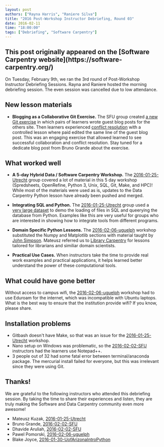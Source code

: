 ```yaml
---
layout: post
authors: ["Rayna Harris", "Raniere Silva"]
title: "2016 Post-Workshop Instructor Debriefing, Round 03"
date: 2016-02-11
time: "18:00:00"
tags: ["Debriefing", "Software Carpentry"]
---
```


<h2>This post originally appeared on the [Software Carpentry website](https://software-carpentry.org/)</h2>
<!-- start excerpt -->
On Tuesday, February 9th, we ran the 3rd round of Post-Workshop Instructor Debriefing Sessions. Rayna and Raniere hosted the morning debriefing session.  The even session was cancelled due to low attendance.
 
<!-- end excerpt -->

## New lesson materials

- **Blogging as a Collaborative Git Exercise.**  The SFU group created [a new Git exercise](https://github.com/brunogrande/git-novice/blob/gh-pages/08-collab.md) in which pairs of learners wrote guest blog posts for the others site. Then learners experienced [conflict resolution](https://github.com/brunogrande/git-novice/blob/gh-pages/09-conflict.md) with a controlled lesson where paid edited the same line of the guest blog post. This was an engaging exercise that allowed learned to see successful collaboration and conflict resolution.  Stay tuned for a dedicate blog post from Bruno Grande about the exercise.

## What worked well

- **A 5-day Hybrid Data / Software Carpentry Workshop.** The  [2016-01-25-Utrecht](https://mkuzak.github.io/2016-01-25-Utrecht/) group covered a lot of material in this 5 day workshop (Spredsheets, OpenRefine, Python 3, Unix, SQL, Git, Make, and HPC)! While most of the materials were used as is, updates to the Data Carpentry Python lesson have already been pushed and merged.  

- **Integrating SQL and Python.** The [2016-01-25-Utrecht](https://mkuzak.github.io/2016-01-25-Utrecht/) group used a [very large dataset](https://data.cityofnewyork.us/Social-Services/311-Service-Requests/fvrb-kbbt) to demo the loading of files in SQL and queerying the database from Python. Examples like this are very useful for groups who are interested in showing how to integrate tools from different programs.

- **Domain Specific Python Lessons.** The [2016-02-06-uguelph](https://computecanada.github.io/2016-02-06-uguelph/) workshop substituted the Numpy and Matplotlib sections with material taught by [John Simpson](https://github.com/symulation?tab=repositories). Mateusz referred us to [Library Carpentry](https://github.com/librarycarpentry) for lessons tailored for librarians and similiar domain scientists.

- **Practical Use Cases.** When instructors take the time to provide real work examples and practical applications, it helps learned better understand the power of these computational tools.

## What could have gone better
Without access to campus wifi, the [2016-02-06-uguelph](https://computecanada.github.io/2016-02-06-uguelph/) workshop had to use Eduroam for the internet, which was incompatible with Ubuntu laptops. What is the best way to ensure that the institution provide wifi?  If you know, please share.

## Installation problems
- Gitbash doesn't have Make, so that was an issue for the [2016-01-25-Utrecht](https://mkuzak.github.io/2016-01-25-Utrecht/) workshop.
- Nano setup on Windows was problematic, so the [2016-02-02-SFU](http://bgran.de/2016-02-02-SFU/) instructors had the learners use Notepad++.
- 3 people out of 32 had some fatal error between terminal/anaconda package. The mercurial install failed for everyone, but this was irrelevant since they were using Git. 
 

## Thanks!
We are grateful to the following instructors who attended this debriefing session. By taking the time to share their experiences and listen, they are truly making the Software and Data Carpentry community even more awesome!

- Mateusz Kuzak, [2016-01-25-Utrecht](https://mkuzak.github.io/2016-01-25-Utrecht/) 
- Bruno Grande, [2016-02-02-SFU](http://bgran.de/2016-02-02-SFU/)
- Dhavide Aruliah, [2016-02-02-SFU](http://bgran.de/2016-02-02-SFU/)
- Pawel Pomorski, [2016-02-06-uguelph](https://computecanada.github.io/2016-02-06-uguelph/)
- Blake Joyce, [2016-01-30-UofArizonaIntroPython](http://bjoyce3.github.io/2016-01-30-UofArizonaIntroPython/)
